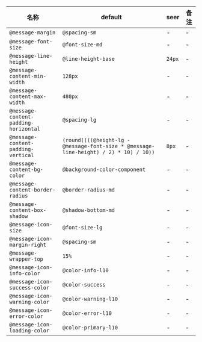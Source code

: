 | 名称 | default | seer | 备注 |
| --- | --- | --- | --- |
| `@message-margin` | `@spacing-sm` | - | - |
| `@message-font-size` | `@font-size-md` | - | - |
| `@message-line-height` | `@line-height-base` | `24px` | - |
| `@message-content-min-width` | `128px` | - | - |
| `@message-content-max-width` | `480px` | - | - |
| `@message-content-padding-horizontal` | `@spacing-lg` | - | - |
| `@message-content-padding-vertical` | `(round((((@height-lg - @message-font-size * @message-line-height) / 2) * 10) / 10))` | `8px` | - |
| `@message-content-bg-color` | `@background-color-component` | - | - |
| `@message-content-border-radius` | `@border-radius-md` | - | - |
| `@message-content-box-shadow` | `@shadow-bottom-md` | - | - |
| `@message-icon-size` | `@font-size-lg` | - | - |
| `@message-icon-margin-right` | `@spacing-sm` | - | - |
| `@message-wrapper-top` | `15%` | - | - |
| `@message-icon-info-color` | `@color-info-l10` | - | - |
| `@message-icon-success-color` | `@color-success` | - | - |
| `@message-icon-warning-color` | `@color-warning-l10` | - | - |
| `@message-icon-error-color` | `@color-error-l10` | - | - |
| `@message-icon-loading-color` | `@color-primary-l10` | - | - |
